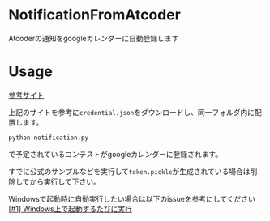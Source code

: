 # NotificationFromAtcoder
Atcoderの通知をgoogleカレンダーに自動登録します

# Usage
[参考サイト](https://developers.google.com/calendar/quickstart/python)  

上記のサイトを参考に`credential.json`をダウンロードし、同一フォルダ内に配置します。

```bash
python notification.py
```
で予定されているコンテストがgoogleカレンダーに登録されます。 

すでに公式のサンプルなどを実行して`token.pickle`が生成されている場合は削除してから実行して下さい。

Windowsで起動時に自動実行したい場合は以下のissueを参考にしてください  
[[#1] Windows上で起動するたびに実行](https://github.com/reatoretch/NotificationFromAtcoder/issues/1)